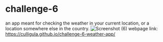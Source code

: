 # challenge-6
an app meant for checking the weather in your current location, or a location somewhere else in the country.
![Screenshot (6)](https://github.com/culligula/challenge-6-weather-app/assets/144569674/0a279a00-cb2a-4a41-9975-7d51f2107eff)
webpage link: https://culligula.github.io/challenge-6-weather-app/
